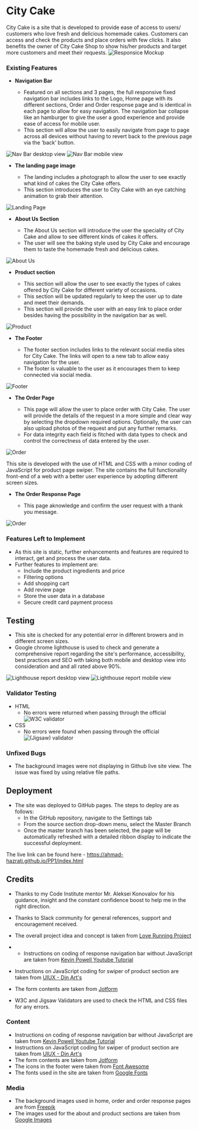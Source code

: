 # City Cake

City Cake is a site that is developed to provide ease of access to users/ customers who love fresh and delicious homemade cakes. Customers can access and check the products and place orders with few clicks. It also benefits the owner of City Cake Shop to show his/her products and target more customers and meet their requests.
![Responsice Mockup](/assets/images/City_cake_mockup.png)


### Existing Features

- __Navigation Bar__

  - Featured on all sections and 3 pages, the full responsive fixed navigation bar includes links to the Logo, Home page with its different sections, Order and Order response page and is identical in each page to allow for easy navigation. The navigation bar collapse like an hamburger to give the user a good experience and provide ease of access for mobile user.
  - This section will allow the user to easily navigate from page to page across all devices without having to revert back to the previous page via the ‘back’ button. 

![Nav Bar desktop view](/assets/images/City_cake_nav_desktop_view.png)
![Nav Bar mobile view](/assets/images/City_cake_nav_mobile_view.png)

- __The landing page image__

  - The landing includes a photograph to allow the user to see exactly what kind of cakes the City Cake offers. 
  - This section introduces the user to City Cake with an eye catching animation to grab their attention.

![Landing Page](/assets/images/City_cake_landing.png)

- __About Us Section__

  - The About Us section will introduce the user the speciality of City Cake and allow to see different kinds of cakes it offers. 
  - The user will see the baking style used by City Cake and encourage them to taste the homemade fresh and delicious cakes. 

![About Us](/assets/images/City_cake_about.png)

- __Product section__

  - This section will allow the user to see exactly the types of cakes offered by City Cake for different variety of occasions. 
  - This section will be updated regularly to keep the user up to date and meet their demands. 
  - This section will provide the user with an easy link to place order besides having the possibility in the navigation bar as well.

![Product](/assets/images/City_cake_product.png)

- __The Footer__ 

  - The footer section includes links to the relevant social media sites for City Cake. The links will open to a new tab to allow easy navigation for the user. 
  - The footer is valuable to the user as it encourages them to keep connected via social media.

![Footer](/assets/images/City_cake_footer.png)


- __The Order Page__

  - This page will allow the user to place order with City Cake. The user will provide the details of the request in a more simple and clear way by selecting the dropdown required options. Optionally, the user can also upload photos of the request and put any further remarks.
  - For data integrity each field is fitched with data types to check and control the correctness of data entered by the user.

![Order](/assets/images/City_cake_form.png)

This site is developed with the use of HTML and CSS with a minor coding of JavaScript for product page swiper. The site contains the full functionality front-end of a web with a better user experience by adopting different screen sizes.

- __The Order Response Page__

  - This page aknowledge and confirm the user request with a thank you message. 

![Order](/assets/images/City_cake_form_response.png.png)

### Features Left to Implement

- As this site is static, further enhancements and features are required to interact, get and process the user data.
- Further features to implement are:
  - Include the product ingredients and price
  - Filtering options
  - Add shopping cart
  - Add review page
  - Store the user data in a database
  - Secure credit card payment process

## Testing 

- This site is checked for any potential error in different browers and in different screen sizes. 
- Google chrome lighthouse is used to check and generate a comprehensive report regarding the site's performance, accessibility, best practices and SEO with taking both mobile and desktop view into consideration and and all rated above 90%. 

![Lighthouse report desktop view](/assets/images/Lighthouse_report_desktop_view.png)
![Lighthouse report mobile view](/assets/images/Lighthouse_report_mobile_view.png)

### Validator Testing 

- HTML
  - No errors were returned when passing through the official ![W3C validator](/assets/images/W3C%20Validator.png)
- CSS
  - No errors were found when passing through the official ![(Jigsaw) validator](/assets/images/(Jigsaw)%20validator.png)

### Unfixed Bugs

- The background images were not displaying in Github live site view. The issue was fixed by using relative file paths.


## Deployment

- The site was deployed to GitHub pages. The steps to deploy are as follows: 
  - In the GitHub repository, navigate to the Settings tab 
  - From the source section drop-down menu, select the Master Branch
  - Once the master branch has been selected, the page will be automatically refreshed with a detailed ribbon display to indicate the successful deployment. 

The live link can be found here - https://ahmad-hazrati.github.io/PP1/index.html


## Credits 

- Thanks to my Code Institute mentor Mr. Aleksei Konovalov for his guidance, insight and the constant confidence boost to help me in the right direction.

- Thanks to Slack community for general references, support and encouragement received. 

- The overall project idea and concept is taken from [Love Running Project](https://github.com/Code-Institute-Solutions/love-running-2.0-sourcecode)
- - Instructions on coding of response navigation bar without JavaScript are taken from [Kevin Powell Youtube Tutorial](https://www.youtube.com/watch?v=8QKOaTYvYUA/)
- Instructions on JavaScript coding for swiper of product section are taken from [UIUX - Din Art's](https://www.youtube.com/watch?v=2vdjN8HILrc&t=56s)
- The form contents are taken from [Jotform](https://www.jotform.com/)
- W3C and Jigsaw Validators are used to check the HTML and CSS files for any errors.

### Content 

- Instructions on coding of response navigation bar without JavaScript are taken from [Kevin Powell Youtube Tutorial](https://www.youtube.com/watch?v=8QKOaTYvYUA/)
- Instructions on JavaScript coding for swiper of product section are taken from [UIUX - Din Art's](https://www.youtube.com/watch?v=2vdjN8HILrc&t=56s)
- The form contents are taken from [Jotform](https://www.jotform.com/)
- The icons in the footer were taken from [Font Awesome](https://fontawesome.com/)
- The fonts used in the site are taken from [Google Fonts](https://fonts.google.com/)

### Media

- The background images used in home, order and order response pages are from [Freepik](https://www.freepik.com/)
- The images used for the about and product sections are taken from [Google Images ](https://www.google.com/)
